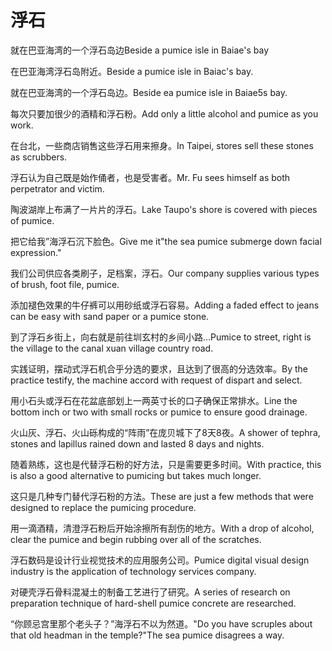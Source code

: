 # 浮石

<p><span class="chinese">就在巴亚海湾的一个浮石岛边</span><span class="english">Beside a pumice isle in Baiae's bay</span></p>

<p><span class="chinese">在巴亚海湾浮石岛附近。</span><span class="english">Beside a pumice isle in Baiac's bay.</span></p>

<p><span class="chinese">就在巴亚海湾的一个浮石岛边。</span><span class="english">Beside ea pumice isle in Baiae5s bay.</span></p>

<p><span class="chinese">每次只要加很少的酒精和浮石粉。</span><span class="english">Add only a little alcohol and pumice as you work.</span></p>

<p><span class="chinese">在台北，一些商店销售这些浮石用来擦身。</span><span class="english">In Taipei, stores sell these stones as scrubbers.</span></p>

<p><span class="chinese">浮石认为自己既是始作俑者，也是受害者。</span><span class="english">Mr. Fu sees himself as both perpetrator and victim.</span></p>

<p><span class="chinese">陶波湖岸上布满了一片片的浮石。</span><span class="english">Lake Taupo's shore is covered with pieces of pumice.</span></p>

<p><span class="chinese">把它给我”海浮石沉下脸色。</span><span class="english">Give me it"the sea pumice submerge down facial expression."</span></p>

<p><span class="chinese">我们公司供应各类刷子，足档案，浮石。</span><span class="english">Our company supplies various types of brush, foot file, pumice.</span></p>

<p><span class="chinese">添加褪色效果的牛仔裤可以用砂纸或浮石容易。</span><span class="english">Adding a faded effect to jeans can be easy with sand paper or a pumice stone.</span></p>

<p><span class="chinese">到了浮石乡街上，向右就是前往圳玄村的乡间小路…</span><span class="english">Pumice to street, right is the village to the canal xuan village country road.</span></p>

<p><span class="chinese">实践证明，摆动式浮石机合乎分选的要求，且达到了很高的分选效率。</span><span class="english">By the practice testify, the machine accord with request of dispart and select.</span></p>

<p><span class="chinese">用小石头或浮石在花盆底部划上一两英寸长的口子确保正常排水。</span><span class="english">Line the bottom inch or two with small rocks or pumice to ensure good drainage.</span></p>

<p><span class="chinese">火山灰、浮石、火山砾构成的“阵雨”在庞贝城下了8天8夜。</span><span class="english">A shower of tephra, stones and lapillus rained down and lasted 8 days and nights.</span></p>

<p><span class="chinese">随着熟练，这也是代替浮石粉的好方法，只是需要更多时间。</span><span class="english">With practice, this is also a good alternative to pumicing but takes much longer.</span></p>

<p><span class="chinese">这只是几种专门替代浮石粉的方法。</span><span class="english">These are just a few methods that were designed to replace the pumicing procedure.</span></p>

<p><span class="chinese">用一滴酒精，清澄浮石粉后开始涂擦所有刮伤的地方。</span><span class="english">With a drop of alcohol, clear the pumice and begin rubbing over all of the scratches.</span></p>

<p><span class="chinese">浮石数码是设计行业视觉技术的应用服务公司。</span><span class="english">Pumice digital visual design industry is the application of technology services company.</span></p>

<p><span class="chinese">对硬壳浮石骨料混凝土的制备工艺进行了研究。</span><span class="english">A series of research on preparation technique of hard-shell pumice concrete are researched.</span></p>

<p><span class="chinese">“你顾忌宫里那个老头子？”海浮石不以为然道。</span><span class="english">"Do you have scruples about that old headman in the temple?"The sea pumice disagrees a way.</span></p>


